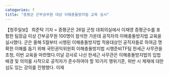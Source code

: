 ```yaml
---
categories: f
title: "증평군 간부공무원 대상 이해충돌방지법 교육 실시"
---
```

【청주일보】 최준탁 기자 = 증평군은 26일 군청 대회의실에서 이재영 증평군수를 포함한 팀장급 이상 간부공무원 100명이 참석한 가운데 공직자의 이해충돌방지법 교육을 실시했다. 군은 올해 5월부터 시행된 이해충돌방지법 적용대상인 공직자들로 하여금 명확한 이해를 돕기 위해 국민권익위원회 이해충돌방지법 시행준비TF팀 한세근 사무관을 초청, 이번 교육을 마련했다.이날 강사로 나선 한세근 사무관은 이해충돌방지법의 입법 배경 및 의의를 시작으로 공직자가 준수하여야 할 10가지 행위기준, 위반 시 제재에 대한 심도 있는 강의를 진행했다. 이재